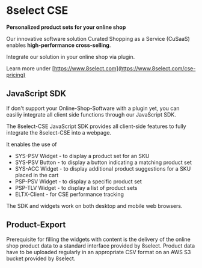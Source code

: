 # 8select CSE

**Personalized product sets for your online shop**

Our innovative software solution Curated Shopping as a Service (CuSaaS) enables **high-performance cross-selling**.

Integrate our solution in your online shop via plugin.

Learn more under [https://www.8select.com](https://www.8select.com/cse-pricing)

## JavaScript SDK

If don't support your Online-Shop-Software with a plugin yet, you can easiliy integrate all client side functions through our JavaScript SDK.

The 8select-CSE JavaScript SDK provides all client-side features to fully integrate the 8select-CSE into a webpage.

It enables the use of

* SYS-PSV Widget - to display a product set for an SKU
* SYS-PSV Button - to display a button indicating a matching product set
* SYS-ACC Widget - to display additional product suggestions for a SKU placed in the cart
* PSP-PSV Widget - to display a specific product set
* PSP-TLV Widget - to display a list of product sets
* ELTX-Client - for CSE performance tracking


The SDK and widgets work on both desktop and mobile web browsers.


## Product-Export

Prerequisite for filling the widgets with content is the delivery of the online shop product data to a standard interface provided by 8select. Product data have to be uploaded regularly in an appropriate CSV format on an AWS S3 bucket provided by 8select.

